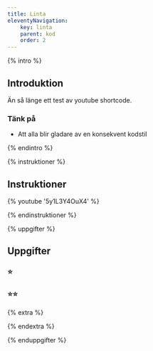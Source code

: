 ```yaml
---
title: Linta
eleventyNavigation:
    key: linta
    parent: kod
    order: 2
---
```


{% intro %}

## Introduktion

Än så länge ett test av youtube shortcode.

### Tänk på
 - Att alla blir gladare av en konsekvent kodstil


{% endintro %}

{% instruktioner %}

## Instruktioner
{% youtube '5y1L3Y4OuX4' %}

{% endinstruktioner %}

{% uppgifter %}

## Uppgifter
### ⭐


### ⭐⭐

{% extra %}


{% endextra %}

{% enduppgifter %}